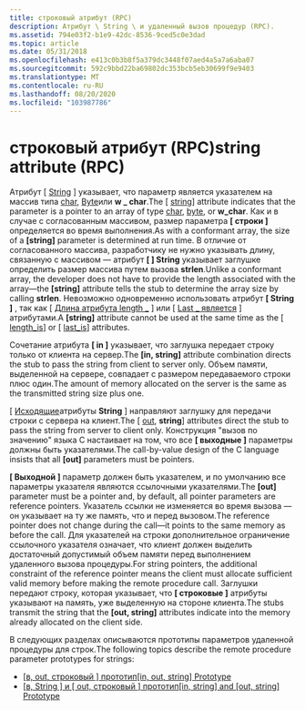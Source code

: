 ```yaml
---
title: строковый атрибут (RPC)
description: Атрибут \ String \ и удаленный вызов процедур (RPC).
ms.assetid: 794e03f2-b1e9-42dc-8536-9ced5c0e3dad
ms.topic: article
ms.date: 05/31/2018
ms.openlocfilehash: e413c0b3b8f5a379dc3448f07aed4a5a7a6aba07
ms.sourcegitcommit: 592c9bbd22ba69802dc353bcb5eb30699f9e9403
ms.translationtype: MT
ms.contentlocale: ru-RU
ms.lasthandoff: 08/20/2020
ms.locfileid: "103987786"
---
```

# <a name="string-attribute-rpc"></a><span data-ttu-id="0b3ef-103">строковый атрибут (RPC)</span><span class="sxs-lookup"><span data-stu-id="0b3ef-103">string attribute (RPC)</span></span>

<span data-ttu-id="0b3ef-104">Атрибут \[ [String](/windows/desktop/Midl/string) \] указывает, что параметр является указателем на массив типа [char](/windows/desktop/Midl/char-idl), [Byte](/windows/desktop/Midl/byte)или **w \_ char**.</span><span class="sxs-lookup"><span data-stu-id="0b3ef-104">The \[ [string](/windows/desktop/Midl/string)\] attribute indicates that the parameter is a pointer to an array of type [char](/windows/desktop/Midl/char-idl), [byte](/windows/desktop/Midl/byte), or **w\_char**.</span></span> <span data-ttu-id="0b3ef-105">Как и в случае с согласованным массивом, размер параметра **\[ строки \]** определяется во время выполнения.</span><span class="sxs-lookup"><span data-stu-id="0b3ef-105">As with a conformant array, the size of a **\[string\]** parameter is determined at run time.</span></span> <span data-ttu-id="0b3ef-106">В отличие от согласованного массива, разработчику не нужно указывать длину, связанную с массивом — атрибут **\[ \] String** указывает заглушке определить размер массива путем вызова **strlen**.</span><span class="sxs-lookup"><span data-stu-id="0b3ef-106">Unlike a conformant array, the developer does not have to provide the length associated with the array—the **\[string\]** attribute tells the stub to determine the array size by calling **strlen**.</span></span> <span data-ttu-id="0b3ef-107">Невозможно одновременно использовать атрибут **\[ String \]** , так как \[ [Длина атрибута length \_](/windows/desktop/Midl/length-is) \] или \[ [Last \_ является](/windows/desktop/Midl/last-is) \] атрибутами.</span><span class="sxs-lookup"><span data-stu-id="0b3ef-107">A **\[string\]** attribute cannot be used at the same time as the \[ [length\_is](/windows/desktop/Midl/length-is)\] or \[ [last\_is](/windows/desktop/Midl/last-is)\] attributes.</span></span>

<span data-ttu-id="0b3ef-108">Сочетание атрибута **\[ in \]** указывает, что заглушка передает строку только от клиента на сервер.</span><span class="sxs-lookup"><span data-stu-id="0b3ef-108">The **\[in, string\]** attribute combination directs the stub to pass the string from client to server only.</span></span> <span data-ttu-id="0b3ef-109">Объем памяти, выделенной на сервере, совпадает с размером передаваемого строки плюс один.</span><span class="sxs-lookup"><span data-stu-id="0b3ef-109">The amount of memory allocated on the server is the same as the transmitted string size plus one.</span></span>

<span data-ttu-id="0b3ef-110">\[ [Исходящие](/windows/desktop/Midl/out-idl)атрибуты **String** \] направляют заглушку для передачи строки с сервера на клиент.</span><span class="sxs-lookup"><span data-stu-id="0b3ef-110">The \[ [out](/windows/desktop/Midl/out-idl), **string**\] attributes direct the stub to pass the string from server to client only.</span></span> <span data-ttu-id="0b3ef-111">Конструкция "вызов по значению" языка C настаивает на том, что все **\[ выходные \]** параметры должны быть указателями.</span><span class="sxs-lookup"><span data-stu-id="0b3ef-111">The call-by-value design of the C language insists that all **\[out\]** parameters must be pointers.</span></span>

<span data-ttu-id="0b3ef-112">**\[ Выходной \]** параметр должен быть указателем, и по умолчанию все параметры указателя являются ссылочными указателями.</span><span class="sxs-lookup"><span data-stu-id="0b3ef-112">The **\[out\]** parameter must be a pointer and, by default, all pointer parameters are reference pointers.</span></span> <span data-ttu-id="0b3ef-113">Указатель ссылки не изменяется во время вызова — он указывает на ту же память, что и перед вызовом.</span><span class="sxs-lookup"><span data-stu-id="0b3ef-113">The reference pointer does not change during the call—it points to the same memory as before the call.</span></span> <span data-ttu-id="0b3ef-114">Для указателей на строки дополнительное ограничение ссылочного указателя означает, что клиент должен выделить достаточный допустимый объем памяти перед выполнением удаленного вызова процедуры.</span><span class="sxs-lookup"><span data-stu-id="0b3ef-114">For string pointers, the additional constraint of the reference pointer means the client must allocate sufficient valid memory before making the remote procedure call.</span></span> <span data-ttu-id="0b3ef-115">Заглушки передают строку, которая указывает, что **\[ строковые \]** атрибуты указывают на память, уже выделенную на стороне клиента.</span><span class="sxs-lookup"><span data-stu-id="0b3ef-115">The stubs transmit the string that the **\[out, string\]** attributes indicate into the memory already allocated on the client side.</span></span>

<span data-ttu-id="0b3ef-116">В следующих разделах описываются прототипы параметров удаленной процедуры для строк.</span><span class="sxs-lookup"><span data-stu-id="0b3ef-116">The following topics describe the remote procedure parameter prototypes for strings:</span></span>

-   <span data-ttu-id="0b3ef-117">[\[в, out, строковый \] прототип](-in-out-string-prototype.md)</span><span class="sxs-lookup"><span data-stu-id="0b3ef-117">[\[in, out, string\] Prototype](-in-out-string-prototype.md)</span></span>
-   <span data-ttu-id="0b3ef-118">[\[в, String \] и \[ out, строковый \] прототип](-in-string-and-out-string-prototype.md)</span><span class="sxs-lookup"><span data-stu-id="0b3ef-118">[\[in, string\] and \[out, string\] Prototype](-in-string-and-out-string-prototype.md)</span></span>

 

 